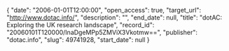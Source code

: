 {
  "date": "2006-01-01T12:00:00", 
  "open_access": true, 
  "target_url": "http://www.dotac.info/", 
  "description": "", 
  "end_date": null, 
  "title": "dotAC: Exploring the UK research landscape", 
  "record_id": "20060101T120000/InaDgeMPp5ZMViX3Vkotmw==", 
  "publisher": "dotac.info", 
  "slug": 49741928, 
  "start_date": null
}

